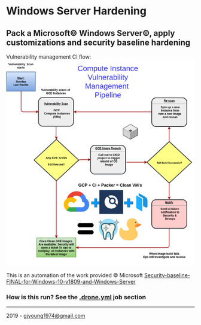 # Windows Server Hardening

## Pack a Microsoft© Windows Server©, apply customizations and security baseline hardening        

Vulnerability management CI flow:    
![CICD Flow](./docs/cicd-flow.png)

This is an automation of the work provided © Microsoft
[Security-baseline-FINAL-for-Windows-10-v1809-and-Windows-Server](https://techcommunity.microsoft.com/t5/Microsoft-Security-Baselines/Security-baseline-FINAL-for-Windows-10-v1809-and-Windows-Server/ba-p/701082)    

### How is this run? See the [.drone.yml](.drone.yml) job section

---

2019 - gjyoung1974@gmail.com
